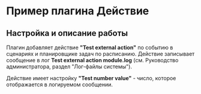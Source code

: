 ﻿# Пример плагина Действие

## Настройка и описание работы

Плагин добавляет действие **"Test external action"** по событию в сценариях и планировщике задач по расписанию.
Действие записывает сообщение в лог **Test external action module.log** (см. Руководство администратора, раздел "Лог-файлы системы").

Действие имеет настройку **"Test number value"** - число, которое отображается в логируемом сообщении.

